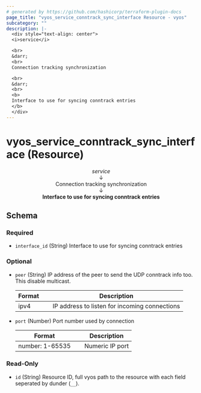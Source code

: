 ```yaml
---
# generated by https://github.com/hashicorp/terraform-plugin-docs
page_title: "vyos_service_conntrack_sync_interface Resource - vyos"
subcategory: ""
description: |-
  <div style="text-align: center">
  <i>service</i>

  <br>
  &darr;
  <br>
  Connection tracking synchronization

  <br>
  &darr;
  <br>
  <b>
  Interface to use for syncing conntrack entries
  </b>
  </div>
---
```


# vyos_service_conntrack_sync_interface (Resource)

<div style="text-align: center">
<i>service</i>

<br>
&darr;
<br>
Connection tracking synchronization

<br>
&darr;
<br>
<b>
Interface to use for syncing conntrack entries
</b>
</div>



<!-- schema generated by tfplugindocs -->
## Schema

### Required

- `interface_id` (String) Interface to use for syncing conntrack entries

### Optional

- `peer` (String) IP address of the peer to send the UDP conntrack info too. This disable multicast.

    |  Format &emsp; | Description  |
    |----------|---------------|
    |  ipv4  &emsp; |  IP address to listen for incoming connections  |
- `port` (Number) Port number used by connection

    |  Format &emsp; | Description  |
    |----------|---------------|
    |  number: 1-65535  &emsp; |  Numeric IP port  |

### Read-Only

- `id` (String) Resource ID, full vyos path to the resource with each field seperated by dunder (`__`).

